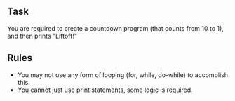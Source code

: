 ## Task
You are required to create a countdown program (that counts from 10 to 1), and then prints "Liftoff!"

## Rules
- You may not use any form of looping (for, while, do-while) to accomplish this.
- You cannot just use print statements, some logic is required.
